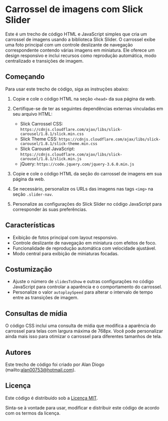 # Carrossel de imagens com Slick Slider

Este é um trecho de código HTML e JavaScript simples que cria um carrossel de imagens usando a biblioteca Slick Slider. O carrossel exibe uma foto principal com um controle deslizante de navegação correspondente contendo várias imagens em miniatura. Ele oferece um design responsivo e inclui recursos como reprodução automática, modo centralizado e transições de imagem.

## Começando

Para usar este trecho de código, siga as instruções abaixo:

1. Copie e cole o código HTML na seção `<head>` da sua página da web.

2. Certifique-se de ter as seguintes dependências externas vinculadas em seu arquivo HTML:
    - Slick Carrossel CSS: `https://cdnjs.cloudflare.com/ajax/libs/slick-carousel/1.8.1/slick.min.css`
    - Slick Theme CSS: `https://cdnjs.cloudflare.com/ajax/libs/slick-carousel/1.8.1/slick-theme.min.css`
    - Slick Carousel JavaScript: `https://cdnjs.cloudflare.com/ajax/libs/slick-carousel/1.8.1/slick.min.js`
    - jQuery: `https://code.jquery.com/jquery-3.6.0.min.js`

3. Copie e cole o código HTML da seção do carrossel de imagens em sua página da web.

4. Se necessário, personalize os URLs das imagens nas tags `<img>` na seção `.slider-nav`.

5. Personalize as configurações do Slick Slider no código JavaScript para corresponder às suas preferências.

## Características

- Exibição de fotos principal com layout responsivo.
- Controle deslizante de navegação em miniatura com efeitos de foco.
- Funcionalidade de reprodução automática com velocidade ajustável.
- Modo central para exibição de miniaturas focadas.

## Costumização

- Ajuste o número de `slidesToShow` e outras configurações no código JavaScript para controlar a aparência e o comportamento do carrossel.
- Personalize o valor `autoplaySpeed` para alterar o intervalo de tempo entre as transições de imagem.

## Consultas de mídia

O código CSS inclui uma consulta de mídia que modifica a aparência do carrossel para telas com largura máxima de 768px. Você pode personalizar ainda mais isso para otimizar o carrossel para diferentes tamanhos de tela.

## Autores

Este trecho de código foi criado por Alan Diogo (mailto:alan00753@hotmail.com).

## Licença

Este código é distribuído sob a [Licença MIT](https://opensource.org/licenses/MIT).

Sinta-se à vontade para usar, modificar e distribuir este código de acordo com os termos da licença.
